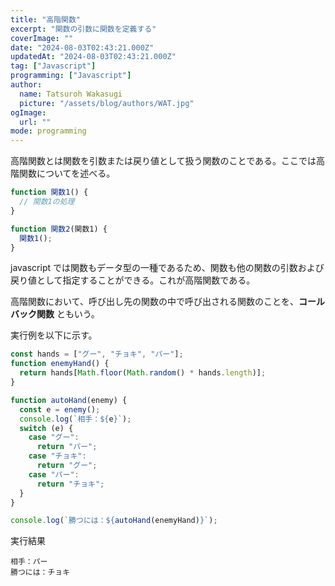 ```yaml
---
title: "高階関数"
excerpt: "関数の引数に関数を定義する"
coverImage: ""
date: "2024-08-03T02:43:21.000Z"
updatedAt: "2024-08-03T02:43:21.000Z"
tag: ["Javascript"]
programming: ["Javascript"]
author:
  name: Tatsuroh Wakasugi
  picture: "/assets/blog/authors/WAT.jpg"
ogImage:
  url: ""
mode: programming
---
```


高階関数とは関数を引数または戻り値として扱う関数のことである。ここでは高階関数についてを述べる。

<div class="note_content_by_programming_language" id="note_content_Javascript">

```javascript
function 関数1() {
  // 関数1の処理
}

function 関数2(関数1) {
  関数1();
}
```

javascript では関数もデータ型の一種であるため、関数も他の関数の引数および戻り値として指定することができる。これが高階関数である。

高階関数において、呼び出し先の関数の中で呼び出される関数のことを、**コールバック関数** ともいう。

実行例を以下に示す。

```javascript
const hands = ["グー", "チョキ", "パー"];
function enemyHand() {
  return hands[Math.floor(Math.random() * hands.length)];
}

function autoHand(enemy) {
  const e = enemy();
  console.log(`相手：${e}`);
  switch (e) {
    case "グー":
      return "パー";
    case "チョキ":
      return "グー";
    case "パー":
      return "チョキ";
  }
}

console.log(`勝つには：${autoHand(enemyHand)}`);
```

実行結果

```
相手：パー
勝つには：チョキ
```

</div>
